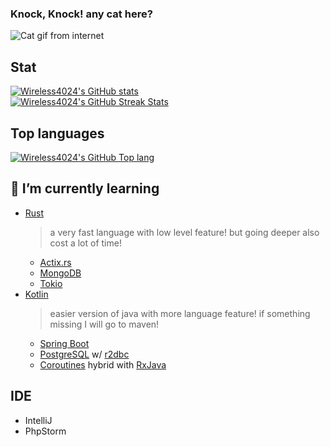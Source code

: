 ### Knock, Knock! any cat here?
![Cat gif from internet](https://thumbs.gfycat.com/FaroffFreeAfricangoldencat-max-1mb.gif)

## Stat
[![Wireless4024's GitHub stats](https://github-readme-stats.vercel.app/api?username=wireless4024&show_icons=true&theme=radical)](https://github.com/Wireless4024)  
[![Wireless4024's GitHub Streak Stats](https://github-readme-streak-stats.herokuapp.com/?user=wireless4024&show_icons=true&theme=radical)](https://github.com/Wireless4024)  
## Top languages
[![Wireless4024's GitHub Top lang](https://github-readme-stats.vercel.app/api/top-langs?username=wireless4024&show_icons=true&theme=radical)](https://github.com/Wireless4024)  



<!--
**Wireless4024/Wireless4024** is a ✨ _special_ ✨ repository because its `README.md` (this file) appears on your GitHub profile.

Here are some ideas to get you started:

- 🔭 I’m currently working on ...
- 🌱 I’m currently learning ...
- 👯 I’m looking to collaborate on ...
- 🤔 I’m looking for help with ...
- 💬 Ask me about ...
- 📫 How to reach me: ...
- 😄 Pronouns: ...
- ⚡ Fun fact: ...
-->

## 🌱 I’m currently learning
+ [Rust](https://www.rust-lang.org/)
  > a very fast language with low level feature! but going deeper also cost a lot of time!
  - [Actix.rs](https://actix.rs/)
  - [MongoDB](https://github.com/mongodb/mongo-rust-driver)
  - [Tokio](https://tokio.rs/)
+ [Kotlin](https://kotlinlang.org/)
  > easier version of java with more language feature! if something missing I will go to maven!
  - [Spring Boot](https://spring.io/projects/spring-boot)
  - [PostgreSQL](https://www.postgresql.org/) w/ [r2dbc](https://r2dbc.io/)
  - [Coroutines](https://kotlinlang.org/docs/coroutines-overview.html) hybrid with [RxJava](https://reactivex.io/)

## IDE
+ IntelliJ
+ PhpStorm
